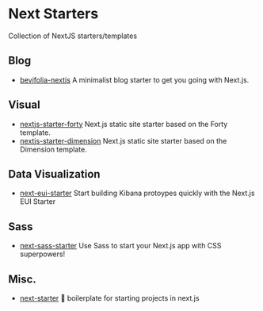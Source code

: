 # Next Starters 

Collection of NextJS starters/templates

## Blog
- [bevifolia-nextjs](https://github.com/kendallstrautman/brevifolia-nextjs)  A minimalist blog starter to get you going with Next.js.

## Visual
- [nextjs-starter-forty](https://github.com/codebushi/nextjs-starter-forty) Next.js static site starter based on the Forty template.
- [nextjs-starter-dimension](https://github.com/codebushi/nextjs-starter-dimension) Next.js static site starter based on the Dimension template.  

## Data Visualization
 - [next-eui-starter](https://github.com/elastic/next-eui-starter) Start building Kibana protoypes quickly with the Next.js EUI Starter

## Sass
- [next-sass-starter](https://github.com/colbyfayock/next-sass-starter) Use Sass to start your Next.js app with CSS superpowers! 

## Misc.
- [next-starter](https://github.com/YuriBrunetto/next-starter) 🚀 boilerplate for starting projects in next.js 
